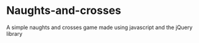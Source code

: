 # Naughts-and-crosses
A simple naughts and crosses game made using javascript and the jQuery library
